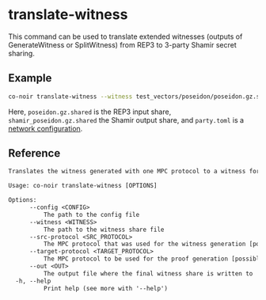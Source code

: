 # translate-witness

This command can be used to translate extended witnesses (outputs of GenerateWitness or SplitWitness) from REP3 to 3-party Shamir secret sharing.

## Example

```bash
co-noir translate-witness --witness test_vectors/poseidon/poseidon.gz.shared --src-protocol REP3 --target-protocol SHAMIR --config configs/party.toml --out test_vectors/poseidon/shamir_poseidon.gz.shared
```

Here, `poseidon.gz.shared` is the REP3 input share, `shamir_poseidon.gz.shared` the Shamir output share, and `party.toml` is a [network configuration](../../network-config.md).

## Reference

```txt
Translates the witness generated with one MPC protocol to a witness for a different one

Usage: co-noir translate-witness [OPTIONS]

Options:
      --config <CONFIG>
          The path to the config file
      --witness <WITNESS>
          The path to the witness share file
      --src-protocol <SRC_PROTOCOL>
          The MPC protocol that was used for the witness generation [possible values: REP3, SHAMIR]
      --target-protocol <TARGET_PROTOCOL>
          The MPC protocol to be used for the proof generation [possible values: REP3, SHAMIR]
      --out <OUT>
          The output file where the final witness share is written to
  -h, --help
          Print help (see more with '--help')
```
